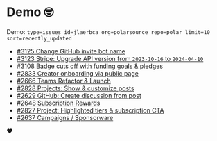 # Demo 🤓

Demo: `type=issues id=jlaerbca org=polarsource repo=polar limit=10 sort=recently_updated`

<!-- POLAR type=issues id=jlaerbca org=polarsource repo=polar limit=10 sort=recently_updated -->

* [#3125 Change GitHub invite bot name](https://github.com/polarsource/polar/issues/3125)
* [#3123 Stripe: Upgrade API version from `2023-10-16` to `2024-04-10`](https://github.com/polarsource/polar/issues/3123)
* [#3108 Badge cuts off with funding goals & pledges](https://github.com/polarsource/polar/issues/3108)
* [#2833 Creator onboarding via public page](https://github.com/polarsource/polar/issues/2833)
* [#2666 Teams Refactor & Launch](https://github.com/polarsource/polar/issues/2666)
* [#2828 Projects: Show & customize posts](https://github.com/polarsource/polar/issues/2828)
* [#2629 GitHub: Create discussion from post](https://github.com/polarsource/polar/issues/2629)
* [#2648 Subscription Rewards](https://github.com/polarsource/polar/issues/2648)
* [#2827 Project: Highlighted tiers & subscription CTA](https://github.com/polarsource/polar/issues/2827)
* [#2637 Campaigns / Sponsorware](https://github.com/polarsource/polar/issues/2637)

<!-- POLAR-END id=jlaerbca -->

❤️